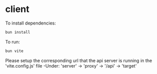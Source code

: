 # client

To install dependencies:

```bash
bun install
```

To run:

```bash
bun vite
```

Please setup the corresponding url that the api server is running in the 'vite.config.js' file
-Under: 'server' -> 'proxy' -> '/api' -> 'target'